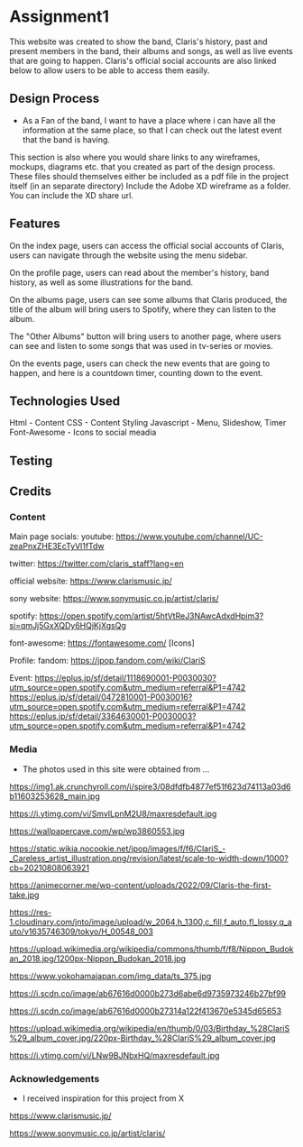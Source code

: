 # Assignment1

This website was created to show the band, Claris's history, past and present members in the band, their albums and songs, as well as live events that are going to happen. Claris's official social accounts are also linked below to allow users to be able to access them easily. 

## Design Process

- As a Fan of the band, I want to have a place where i can have all the information at the same place, so that I can check out the latest event that the band is having.

This section is also where you would share links to any wireframes, mockups, diagrams etc. that you created as part of the design process. 
These files should themselves either be included as a pdf file in the project itself (in an separate directory)
Include the Adobe XD wireframe as a folder. You can include the XD share url. 

## Features

On the index page, users can access the official social accounts of Claris, users can navigate through the website using the menu sidebar.

On the profile page, users can read about the member's history, band history, as well as some illustrations for the band.

On the albums page, users can see some albums that Claris produced, the title of the album will bring users to Spotify, where they can listen to the album.

The "Other Albums" button will bring users to another page, where users can see and listen to some songs that was used in tv-series or movies.

On the events page, users can check the new events that are going to happen, and here is a countdown timer, counting down to the event.

## Technologies Used

Html - Content
CSS - Content Styling
Javascript - Menu, Slideshow, Timer 
Font-Awesome - Icons to social meadia

## Testing



## Credits

### Content

Main page socials:
youtube: https://www.youtube.com/channel/UC-zeaPnxZHE3EcTyVl1fTdw

twitter: https://twitter.com/claris_staff?lang=en

official website: https://www.clarismusic.jp/

sony website: https://www.sonymusic.co.jp/artist/claris/

spotify: https://open.spotify.com/artist/5htVtReJ3NAwcAdxdHpim3?si=qmJj5GxXQDy6HQjKjXgsQg

font-awesome: https://fontawesome.com/ [Icons]

Profile:
fandom: https://jpop.fandom.com/wiki/ClariS

Event:
https://eplus.jp/sf/detail/1118690001-P0030030?utm_source=open.spotify.com&utm_medium=referral&P1=4742
https://eplus.jp/sf/detail/0472810001-P0030016?utm_source=open.spotify.com&utm_medium=referral&P1=4742
https://eplus.jp/sf/detail/3364630001-P0030003?utm_source=open.spotify.com&utm_medium=referral&P1=4742

### Media
- The photos used in this site were obtained from ...

https://img1.ak.crunchyroll.com/i/spire3/08dfdfb4877ef51f623d74113a03d6b11603253628_main.jpg

https://i.ytimg.com/vi/SmvILpnM2U8/maxresdefault.jpg

https://wallpapercave.com/wp/wp3860553.jpg

https://static.wikia.nocookie.net/jpop/images/f/f6/ClariS_-_Careless_artist_illustration.png/revision/latest/scale-to-width-down/1000?cb=20210808063921

https://animecorner.me/wp-content/uploads/2022/09/Claris-the-first-take.jpg

https://res-1.cloudinary.com/jnto/image/upload/w_2064,h_1300,c_fill,f_auto,fl_lossy,q_auto/v1635746309/tokyo/H_00548_003

https://upload.wikimedia.org/wikipedia/commons/thumb/f/f8/Nippon_Budokan_2018.jpg/1200px-Nippon_Budokan_2018.jpg

https://www.yokohamajapan.com/img_data/ts_375.jpg

https://i.scdn.co/image/ab67616d0000b273d6abe6d9735973246b27bf99

https://i.scdn.co/image/ab67616d0000b27314a122f413670e5345d65653

https://upload.wikimedia.org/wikipedia/en/thumb/0/03/Birthday_%28ClariS%29_album_cover.jpg/220px-Birthday_%28ClariS%29_album_cover.jpg

https://i.ytimg.com/vi/LNw9BJNbxHQ/maxresdefault.jpg


### Acknowledgements

- I received inspiration for this project from X

https://www.clarismusic.jp/

https://www.sonymusic.co.jp/artist/claris/

